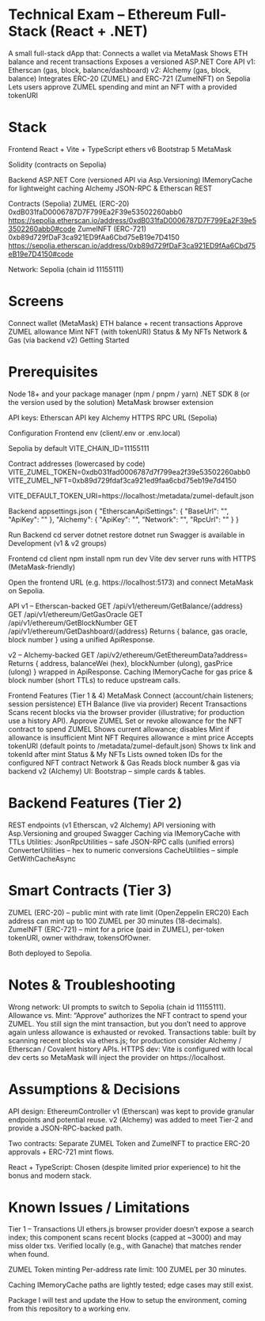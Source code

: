 # Technical Exam – Ethereum Full-Stack (React + .NET)

A small full-stack dApp that:
  Connects a wallet via MetaMask
  Shows ETH balance and recent transactions
  Exposes a versioned ASP.NET Core API
      v1: Etherscan (gas, block, balance/dashboard)
      v2: Alchemy (gas, block, balance)
  Integrates ERC-20 (ZUMEL) and ERC-721 (ZumelNFT) on Sepolia
  Lets users approve ZUMEL spending and mint an NFT with a provided tokenURI

# Stack
  Frontend
    React + Vite + TypeScript
    ethers v6
    Bootstrap 5
    MetaMask

Solidity (contracts on Sepolia)

Backend
  ASP.NET Core (versioned API via Asp.Versioning)
  IMemoryCache for lightweight caching
  Alchemy JSON-RPC & Etherscan REST

Contracts (Sepolia)
  ZUMEL (ERC-20)
      0xdB031faD0006787D7F799Ea2F39e53502260abb0
      https://sepolia.etherscan.io/address/0xdB031faD0006787D7F799Ea2F39e53502260abb0#code
  ZumelNFT (ERC-721)
      0xb89d729fDaF3ca921ED9fAa6Cbd75eB19e7D4150
      https://sepolia.etherscan.io/address/0xb89d729fDaF3ca921ED9fAa6Cbd75eB19e7D4150#code

  Network: Sepolia (chain id 11155111)

# Screens
  Connect wallet (MetaMask)
  ETH balance + recent transactions
  Approve ZUMEL allowance
  Mint NFT (with tokenURI)
  Status & My NFTs
  Network & Gas (via backend v2)
  Getting Started

# Prerequisites
  Node 18+ and your package manager (npm / pnpm / yarn)
  .NET SDK 8 (or the version used by the solution)
  MetaMask browser extension

API keys:
  Etherscan API key
  Alchemy HTTPS RPC URL (Sepolia)

Configuration
  Frontend env (client/.env or .env.local)

Sepolia by default
VITE_CHAIN_ID=11155111

Contract addresses (lowercased by code)
VITE_ZUMEL_TOKEN=0xdb031fad0006787d7f799ea2f39e53502260abb0
VITE_ZUMEL_NFT=0xb89d729fdaf3ca921ed9faa6cbd75eb19e7d4150

VITE_DEFAULT_TOKEN_URI=https://localhost:<your-api-port>/metadata/zumel-default.json


Backend appsettings.json
{
  "EtherscanApiSettings": {
    "BaseUrl": "",
    "ApiKey": ""
  },
  "Alchemy": {
    "ApiKey": "",
    "Network": "",
    "RpcUrl": ""
  }
}



Run
  Backend
    cd server
    dotnet restore
    dotnet run
Swagger is available in Development (v1 & v2 groups)

  Frontend
    cd client
    npm install
    npm run dev
Vite dev server runs with HTTPS (MetaMask-friendly)

Open the frontend URL (e.g. https://localhost:5173) and connect MetaMask on Sepolia.

API
  v1 – Etherscan-backed
      GET /api/v1/ethereum/GetBalance/{address}
      GET /api/v1/ethereum/GetGasOracle
      GET /api/v1/ethereum/GetBlockNumber
      GET /api/v1/ethereum/GetDashboard/{address}
          Returns { balance, gas oracle, block number } using a unified ApiResponse<T>.

  v2 – Alchemy-backed
      GET /api/v2/ethereum/GetEthereumData?address=<addr>
          Returns { address, balanceWei (hex), blockNumber (ulong), gasPrice (ulong) } wrapped in ApiResponse<T>.
Caching
  IMemoryCache for gas price & block number (short TTLs) to reduce upstream calls.

Frontend Features (Tier 1 & 4)
  MetaMask Connect (account/chain listeners; session persistence)
      ETH Balance (live via provider)
  Recent Transactions
      Scans recent blocks via the browser provider (illustrative; for production use a history API).
  Approve ZUMEL
      Set or revoke allowance for the NFT contract to spend ZUMEL
      Shows current allowance; disables Mint if allowance is insufficient
  Mint NFT
      Requires allowance ≥ mint price
      Accepts tokenURI (default points to /metadata/zumel-default.json)
      Shows tx link and tokenId after mint
      Status & My NFTs
  Lists owned token IDs for the configured NFT contract
      Network & Gas
      Reads block number & gas via backend v2 (Alchemy)
      UI: Bootstrap – simple cards & tables.

# Backend Features (Tier 2)
  REST endpoints (v1 Etherscan, v2 Alchemy)
  API versioning with Asp.Versioning and grouped Swagger
  Caching via IMemoryCache with TTLs
  Utilities:
    JsonRpcUtilities – safe JSON-RPC calls (unified errors)
    ConverterUtilities – hex to numeric conversions
    CacheUtilities – simple GetWithCacheAsync

# Smart Contracts (Tier 3)
  ZUMEL (ERC-20) – public mint with rate limit (OpenZeppelin ERC20)
                   Each address can mint up to 100 ZUMEL per 30 minutes (18-decimals).
  ZumelNFT (ERC-721) – mint for a price (paid in ZUMEL), per-token tokenURI, owner withdraw, tokensOfOwner.

  Both deployed to Sepolia.

# Notes & Troubleshooting
  Wrong network: UI prompts to switch to Sepolia (chain id 11155111).
  Allowance vs. Mint: “Approve” authorizes the NFT contract to spend your ZUMEL.
                      You still sign the mint transaction, but you don’t need to approve again unless allowance is exhausted or revoked.
  Transactions table: built by scanning recent blocks via ethers.js; for production consider Alchemy / Etherscan / Covalent history APIs.
  HTTPS dev: Vite is configured with local dev certs so MetaMask will inject the provider on https://localhost.

# Assumptions & Decisions

API design:
    EthereumController v1 (Etherscan) was kept to provide granular endpoints and potential reuse.
    v2 (Alchemy) was added to meet Tier-2 and provide a JSON-RPC-backed path.

Two contracts: 
    Separate ZUMEL Token and ZumelNFT to practice ERC-20 approvals + ERC-721 mint flows.

React + TypeScript:
    Chosen (despite limited prior experience) to hit the bonus and modern stack.

# Known Issues / Limitations

Tier 1 – Transactions UI
    ethers.js browser provider doesn’t expose a search index; this component scans recent blocks (capped at ~3000) and may miss older txs.
    Verified locally (e.g., with Ganache) that matches render when found.

ZUMEL Token minting
    Per-address rate limit: 100 ZUMEL per 30 minutes.

Caching
    IMemoryCache paths are lightly tested; edge cases may still exist.

Package
    I will test and update the How to setup the environment, coming from this repository to a working env.



